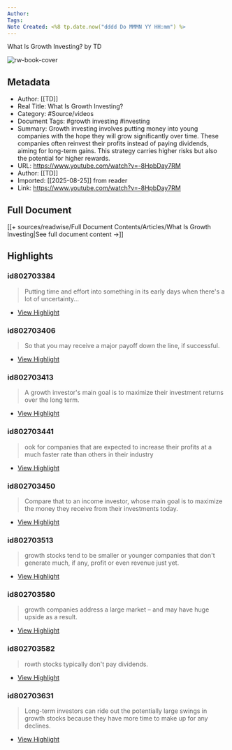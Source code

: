 ```yaml
---
Author: 
Tags:
Note Created: <%8 tp.date.now("dddd Do MMMN YY HH:mm") %>
---
```

What Is Growth Investing? by TD

![rw-book-cover](https://i.ytimg.com/vi/-8HpbDay7RM/maxresdefault.jpg)

## Metadata
- Author: [[TD]]
- Real Title: What Is Growth Investing?
- Category: #Source/videos
- Document Tags:  #growth investing  #investing 
- Summary: Growth investing involves putting money into young companies with the hope they will grow significantly over time. These companies often reinvest their profits instead of paying dividends, aiming for long-term gains. This strategy carries higher risks but also the potential for higher rewards.
- URL: https://www.youtube.com/watch?v=-8HpbDay7RM
- Author: [[TD]]
- Imported: [[2025-08-25]] from reader
- Link: https://www.youtube.com/watch?v=-8HpbDay7RM

## Full Document
[[+ sources/readwise/Full Document Contents/Articles/What Is Growth Investing|See full document content →]]

## Highlights
### id802703384

> Putting time and effort into something in its early days when there's a lot of uncertainty…

 * [View Highlight](https://read.readwise.io/read/01jaznxbbbdwanejwjexd8y8x1)
### id802703406

> So that you may receive a major payoff down the line, if successful.

 * [View Highlight](https://read.readwise.io/read/01jaznxmqmr36g72kde86b6m1c)
### id802703413

> A growth investor's main goal is to maximize their investment returns over the long term.

 * [View Highlight](https://read.readwise.io/read/01jaznxtgas1r657j0d0eqc3gz)
### id802703441

> ook for companies that are expected to increase their profits at a much faster rate than others in their industry

 * [View Highlight](https://read.readwise.io/read/01jazny298m0z5v55pdvy57adn)
### id802703450

> Compare that to an income investor, whose main goal is to maximize the money they receive from their investments today.

 * [View Highlight](https://read.readwise.io/read/01jaznycbh06td6pfpe9fhnzrz)
### id802703513

> growth stocks tend to be smaller or younger companies that don't generate much,
> if any, profit or even revenue just yet.

 * [View Highlight](https://read.readwise.io/read/01jaznz94vzwyd1j3rvmp9k4fw)
### id802703580

> growth companies address a large market – and may have huge upside as a result.

 * [View Highlight](https://read.readwise.io/read/01jazp0pab010774s2zq3vw7qh)
### id802703582

> rowth stocks typically don't pay dividends.

 * [View Highlight](https://read.readwise.io/read/01jazp0tehysmbmww1x8018wtp)
### id802703631

> Long-term investors can ride out the potentially large swings in growth stocks because they have more time to make up for any declines.

 * [View Highlight](https://read.readwise.io/read/01jazp1stkphqaykcx1w98412d)
